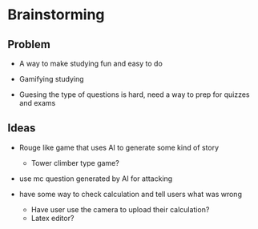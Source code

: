 # Brainstorming

## Problem

- A way to make studying fun and easy to do

- Gamifying studying

- Guesing the type of questions is hard, need a way to prep for quizzes and exams

## Ideas

- Rouge like game that uses AI to generate some kind of story

  - Tower climber type game?

- use mc question generated by AI for attacking
- have some way to check calculation and tell users what was wrong

    - Have user use the camera to upload their calculation?
    - Latex editor?
